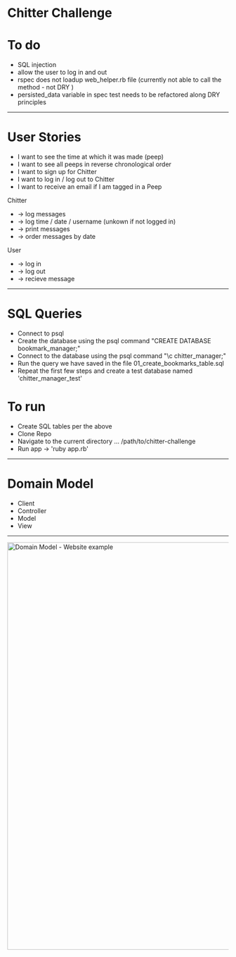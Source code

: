 # Chitter Challenge

# To do 

* SQL injection
* allow the user to log in and out
* rspec does not loadup web_helper.rb file (currently not able to call the method - not DRY )
* persisted_data variable in spec test needs to be refactored along DRY principles

****

# User Stories 

* I want to see the time at which it was made (peep)
* I want to see all peeps in reverse chronological order
* I want to sign up for Chitter
* I want to log in / log out to Chitter
* I want to receive an email if I am tagged in a Peep

Chitter 

* -> log messages
* -> log time / date / username (unkown if not logged in)
* -> print messages 
* -> order messages by date 

User 
* -> log in 
* -> log out
* -> recieve message 

****

# SQL Queries

* Connect to psql
* Create the database using the psql command "CREATE DATABASE bookmark_manager;"
* Connect to the database using the psql command "\c chitter_manager;"
* Run the query we have saved in the file 01_create_bookmarks_table.sql
* Repeat the first few steps and create a test database named 'chitter_manager_test'

# To run

* Create SQL tables per the above
* Clone Repo 
* Navigate to the current directory ... /path/to/chitter-challenge
* Run app -> 'ruby app.rb' 

****

# Domain Model 

* Client 
* Controller 
* Model
* View 


*** 

<img width="925" alt="Domain Model - Website example " src="https://user-images.githubusercontent.com/54316167/133464675-558c8a70-e31a-406a-b350-744b22b47b53.png">